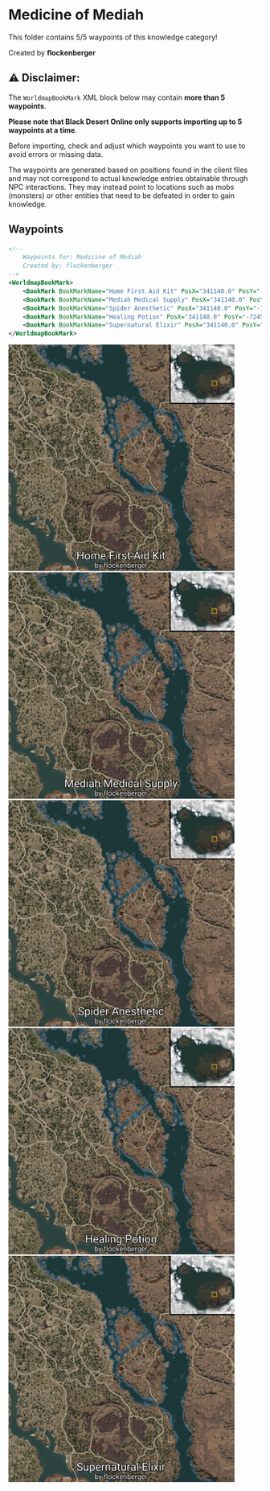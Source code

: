 # Medicine of Mediah

This folder contains 5/5 waypoints of this knowledge category!


Created by **flockenberger**

## ⚠️ Disclaimer:
The `WorldmapBookMark` XML block below may contain **more than 5 waypoints**.

**Please note that Black Desert Online only supports importing up to 5 waypoints at a time**.

Before importing, check and adjust which waypoints you want to use to avoid errors or missing data.

The waypoints are generated based on positions found in the client files and may not correspond to actual knowledge entries obtainable through NPC interactions.
They may instead point to locations such as mobs (monsters) or other entities that need to be defeated in order to gain knowledge.

## Waypoints
```xml
<!--
    Waypoints for: Medicine of Mediah
    Created by: flockenberger
-->
<WorldmapBookMark>
    <BookMark BookMarkName="Home First Aid Kit" PosX="341140.0" PosY="-7245.0498046875" PosZ="-64886.30078125" />
    <BookMark BookMarkName="Mediah Medical Supply" PosX="341140.0" PosY="-7245.0498046875" PosZ="-64886.30078125" />
    <BookMark BookMarkName="Spider Anesthetic" PosX="341140.0" PosY="-7245.0498046875" PosZ="-64886.30078125" />
    <BookMark BookMarkName="Healing Potion" PosX="341140.0" PosY="-7245.0498046875" PosZ="-64886.30078125" />
    <BookMark BookMarkName="Supernatural Elixir" PosX="341140.0" PosY="-7245.0498046875" PosZ="-64886.30078125" />
</WorldmapBookMark>
```

<img src="./Medicine of Mediah_Home First Aid Kit_Preview.webp" width="450"/> <img src="./Medicine of Mediah_Mediah Medical Supply_Preview.webp" width="450"/> <img src="./Medicine of Mediah_Spider Anesthetic_Preview.webp" width="450"/> <img src="./Medicine of Mediah_Healing Potion_Preview.webp" width="450"/> <img src="./Medicine of Mediah_Supernatural Elixir_Preview.webp" width="450"/> 